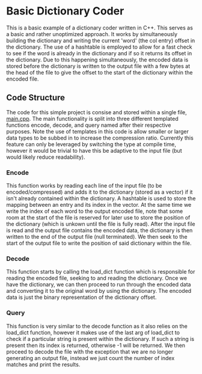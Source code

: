 # Basic Dictionary Coder

This is a basic example of a dictionary coder written in C++.  This serves as a basic and rather unoptimized approach.  It works by simultaneously building the dictionary and writing the current 'word' (the col entry) offset in the dictionary.  The use of a hashtable is employed to allow for a fast check to see if the word is already in the dictionary and if so it returns its offset in the dictionary.  Due to this happening simultaneously, the encoded data is stored before the dictionary is written to the output file with a few bytes at the head of the file to give the offset to the start of the dictionary within the encoded file.

## Code Structure
The code for this simple project is consise and stored within a single file, [main.cpp](https://github.com/Mjdgithuber/BasicDictionaryCoder/blob/master/src/main.cpp).  The main functionality is split into three different templated functions encode, decode, and query named after their respective purposes.  Note the use of templates in this code is allow smaller or larger data types to be subbed in to increase the compression ratio.  Currently this feature can only be leveraged by switching the type at compile time, however it would be trivial to have this be adaptive to the input file (but would likely reduce readability).

### Encode
This function works by reading each line of the input file (to be encoded/compressed) and adds it to the dictionary (stored as a vector) if it isn't already contained within the dictionary.  A hashtable is used to store the mapping between an entry and its index in the vector.  At the same time we write the index of each word to the output encoded file, note that some room at the start of the file is reserved for later use to store the position of the dictionary (which is unkown until the file is fully read).  After the input file is read and the output file contains the encoded data, the dictionary is then written to the end of the output file (null terminated).  We then seek to the start of the output file to write the position of said dictionary within the file.

### Decode
This function starts by calling the load_dict function which is responsible for reading the encoded file, seeking to and reading the dictionary.  Once we have the dictionary, we can then proceed to run through the encoded data and converting it to the original word by using the dictionary.  The encoded data is just the binary representation of the dictionary offset.

### Query
This function is very similar to the decode function as it also relies on the load_dict function, however it makes use of the last arg of load_dict to check if a particular string is present within the dictionary.  If such a string is present then its index is returned, otherwise -1 will be returned.  We then proceed to decode the file with the exception that we are no longer generating an output file, instead we just count the number of index matches and print the results.

